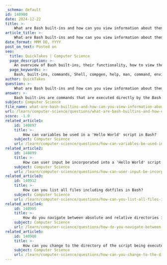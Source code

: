 ```yaml
---
_schema: default
id: 140900
date: 2024-12-22
title: >-
    What are Bash built-ins and how can you view information about them?
article_title: >-
    What are Bash built-ins and how can you view information about them?
date_format: MMM DD, YYYY
post_on_text: Posted on
seo:
  title: QuickTakes | Computer Science
  page_description: >-
    An overview of Bash built-ins, their functionality, how to view them using various commands like compgen, help, and man, and examples of common built-in commands.
  page_keywords: >-
    Bash, built-ins, commands, Shell, compgen, help, man, command, environment, scripting, text display, navigation, job management, variables, shell commands, programming
author: QuickTakes
question: >-
    What are Bash built-ins and how can you view information about them?
answer: >-
    Bash built-ins are commands that are executed directly by the Bash shell without the need to invoke an external program. These commands are integral to the functionality of the shell and allow users to perform various tasks such as navigating directories, managing jobs, and manipulating variables.\n\n### Viewing Bash Built-ins\n\nTo view a list of all built-in commands in Bash, you can use the following commands:\n\n1. **Using `compgen`**:\n   ```bash\n   compgen -b\n   ```\n   This command will display a list of all built-in commands. You can also pipe it to `more` for easier reading:\n   ```bash\n   compgen -b | more\n   ```\n\n2. **Using `help`**:\n   For detailed information about a specific built-in command, you can use:\n   ```bash\n   help <command>\n   ```\n   For example, to get help on the `read` command:\n   ```bash\n   help read\n   ```\n\n3. **Using `man`**:\n   You can also access the manual page for Bash, which includes information about built-ins:\n   ```bash\n   man bash\n   ```\n   Scroll down to the section titled "SHELL BUILTIN COMMANDS" to find detailed descriptions of each built-in command.\n\n4. **Using `command -v`**:\n   To check if a specific command is a built-in, you can use:\n   ```bash\n   command -v <command>\n   ```\n   For example, to check if `cd` is a built-in:\n   ```bash\n   command -v cd\n   ```\n\n5. **Using `builtin`**:\n   The `builtin` command can be used to execute a built-in command, bypassing any function or alias of the same name:\n   ```bash\n   builtin <command>\n   ```\n\n### Examples of Common Bash Built-ins\n\nSome common Bash built-in commands include:\n- `cd`: Change the current directory.\n- `echo`: Display a line of text.\n- `exit`: Exit the shell.\n- `export`: Set environment variables.\n- `alias`: Create an alias for a command.\n\nBash built-ins are essential for effective shell scripting and command-line operations, providing a powerful set of tools for users to manage their environment and automate tasks.
subject: Computer Science
file_name: what-are-bash-builtins-and-how-can-you-view-information-about-them.md
url: /learn/computer-science/questions/what-are-bash-builtins-and-how-can-you-view-information-about-them
score: -1.0
related_article1:
    id: 140897
    title: >-
        How can variables be used in a 'Hello World' script in Bash?
    subject: Computer Science
    url: /learn/computer-science/questions/how-can-variables-be-used-in-a-hello-world-script-in-bash
related_article2:
    id: 140899
    title: >-
        How can user input be incorporated into a 'Hello World' script in Bash?
    subject: Computer Science
    url: /learn/computer-science/questions/how-can-user-input-be-incorporated-into-a-hello-world-script-in-bash
related_article3:
    id: 140912
    title: >-
        How can you list all files including dotfiles in Bash?
    subject: Computer Science
    url: /learn/computer-science/questions/how-can-you-list-all-files-including-dotfiles-in-bash
related_article4:
    id: 140905
    title: >-
        How do you navigate between absolute and relative directories in Bash?
    subject: Computer Science
    url: /learn/computer-science/questions/how-do-you-navigate-between-absolute-and-relative-directories-in-bash
related_article5:
    id: 140908
    title: >-
        How can you change to the directory of the script being executed?
    subject: Computer Science
    url: /learn/computer-science/questions/how-can-you-change-to-the-directory-of-the-script-being-executed
---
```


&nbsp;
